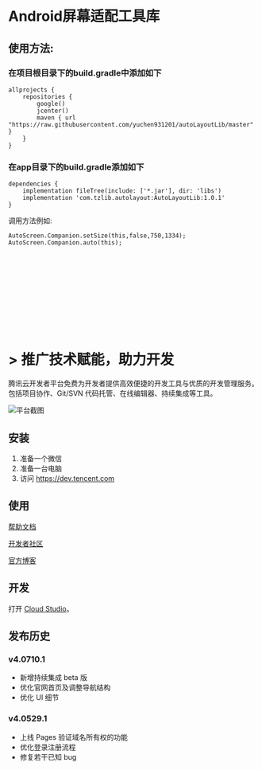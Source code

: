 # Android屏幕适配工具库

## 使用方法:
### 在项目根目录下的build.gradle中添加如下
```android 
allprojects {
    repositories {
        google()
        jcenter()
        maven { url "https://raw.githubusercontent.com/yuchen931201/autoLayoutLib/master" }
    }
}
```

### 在app目录下的build.gradle添加如下
```android
dependencies {
    implementation fileTree(include: ['*.jar'], dir: 'libs')
    implementation 'com.tzlib.autolayout:AutoLayoutLib:1.0.1'
}
```

调用方法例如:
```android
AutoScreen.Companion.setSize(this,false,750,1334);
AutoScreen.Companion.auto(this);
```
<br/>
<br/>
<br/>
<br/>
<br/>
<br/>
<br/>
<br/>
<br/>

# > 推广技术赋能，助力开发
腾讯云开发者平台免费为开发者提供高效便捷的开发工具与优质的开发管理服务。
包括项目协作、Git/SVN 代码托管、在线编辑器、持续集成等工具。

![平台截图](https://dn-coding-net-production-pp.codehub.cn/4ba18ace-ccc9-45a7-a802-655283eb648a.png)

## 安装

1. 准备一个微信
2. 准备一台电脑
3. 访问 https://dev.tencent.com

## 使用

[帮助文档](https://dev.tencent.com/help/)

[开发者社区](https://feedback.coding.net/)

[官方博客](https://blog.coding.net/)

## 开发

打开 [Cloud Studio](https://studio.dev.tencent.com/)。

## 发布历史

### v4.0710.1

- 新增持续集成 beta 版
- 优化官网首页及调整导航结构
- 优化 UI 细节

### v4.0529.1
- 上线 Pages 验证域名所有权的功能
- 优化登录注册流程
- 修复若干已知 bug

